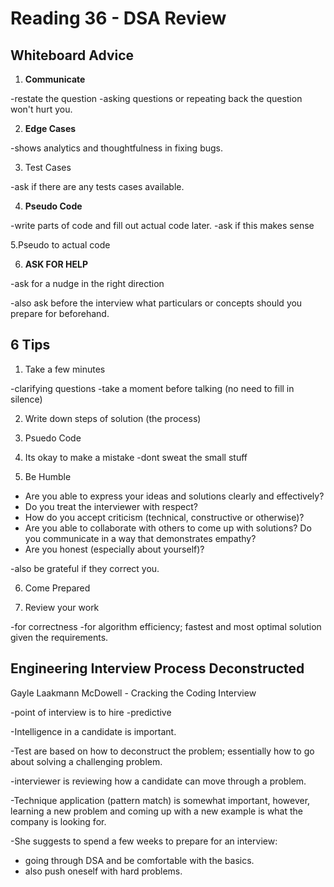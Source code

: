 # Reading 36 - DSA Review

## Whiteboard Advice

1. **Communicate**

-restate the question
-asking questions or repeating back the question won't hurt you.

2. **Edge Cases**

-shows analytics and thoughtfulness in fixing bugs.

3. Test Cases

-ask if there are any tests cases available.

4. **Pseudo Code**

-write parts of code and fill out actual code later.
-ask if this makes sense

5.Pseudo to actual code

6. **ASK FOR HELP**

-ask for a nudge in the right direction

-also ask before the interview what particulars or concepts should you prepare for beforehand.

## 6 Tips

1. Take a few minutes

-clarifying questions
-take a moment before talking (no need to fill in silence)

2. Write down steps of solution (the process)

3. Psuedo Code

4. Its okay to make a mistake
-dont sweat the small stuff

5. Be Humble

- Are you able to express your ideas and solutions clearly and effectively?
- Do you treat the interviewer with respect?
- How do you accept criticism (technical, constructive or otherwise)?
- Are you able to collaborate with others to come up with solutions?
Do you communicate in a way that demonstrates empathy?
- Are you honest (especially about yourself)?

-also be grateful if they correct you.

6. Come Prepared

7. Review your work

-for correctness
-for algorithm efficiency; fastest and most optimal solution given the requirements.

## Engineering Interview Process Deconstructed

Gayle Laakmann McDowell - Cracking the Coding Interview

-point of interview is to hire
  -predictive

-Intelligence in a candidate is important.

-Test are based on how to deconstruct the problem; essentially how to go about solving a challenging problem.

-interviewer is reviewing how a candidate can move through a problem.

-Technique application (pattern match) is somewhat important, however, learning a new problem and coming up with a new example is what the company is looking for.

-She suggests to spend a few weeks to prepare for an interview:

- going through DSA and be comfortable with the basics.
- also push oneself with hard problems.
